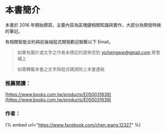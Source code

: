 # 本書簡介

本書於 2016 年開始撰寫，主要內容為區塊鏈相關知識與實作，大部分為開發時做的筆記。

有相關智能合約與前後端程式開發歡迎聯繫以下 Email。

> 如果有圖片或文字之作者未標記的請來信到 yichengww@gmail.com 將會補上
>
> 如需轉載本書之文字與程式碼請附上本書連結

### 推薦閱讀：

[https://www.books.com.tw/products/E050031639](https://www.books.com.tw/products/E050031639)

### 作者：

{% embed url="https://www.facebook.com/chen.wang.12327" %}
